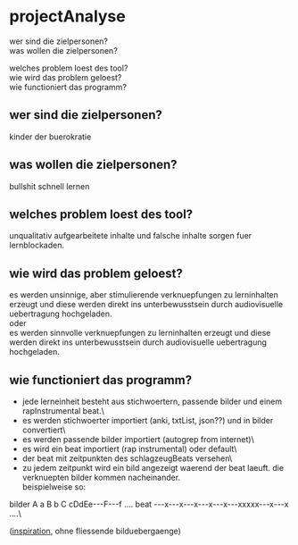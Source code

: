 # projectAnalyse

wer sind die zielpersonen?\
was wollen die zielpersonen?

welches problem loest des tool?\
wie wird das problem geloest?\
wie functioniert das programm?


## wer sind die zielpersonen?

kinder der buerokratie

## was wollen die zielpersonen?

bullshit schnell lernen

## welches problem loest des tool?

unqualitativ aufgearbeitete inhalte und falsche inhalte sorgen fuer lernblockaden.

## wie wird das problem geloest?

es werden unsinnige, aber stimulierende verknuepfungen zu lerninhalten erzeugt und diese werden direkt ins unterbewusstsein durch audiovisuelle uebertragung hochgeladen. \
oder\
es werden sinnvolle verknuepfungen zu lerninhalten erzeugt und diese werden direkt ins unterbewusstsein durch audiovisuelle uebertragung hochgeladen.

## wie functioniert das programm?

- jede lerneinheit besteht aus stichwoertern, passende bilder und einem rapInstrumental beat.\
- es werden stichwoerter importiert (anki, txtList, json??) und in bilder convertiert\
- es werden passende bilder importiert (autogrep from internet)\
- es wird ein beat importiert (rap instrumental) oder default\
- der beat mit zeitpunkten des schlagzeugBeats versehen\
- zu jedem zeitpunkt wird ein bild angezeigt waerend der beat laeuft. die verknuepten bilder kommen nacheinander.\
beispielweise so:

bilder     A   a   B   b   C   cDdEe---F---f ....
beat    ---x---x---x---x---x---xxxxx---x---x ....\
    
([inspiration](https://youtu.be/us0ScLgD4s4?t=134), ohne fliessende bilduebergaenge)

